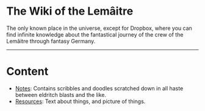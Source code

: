 <!-- TITLE: The Wiki of the Lemâitre -->
<!-- SUBTITLE: Tidbits, nibbles, and ounces of very important information about the people of the Lemâitre -->

# The Wiki of the Lemâitre
The only known place in the universe, except for Dropbox, where you can find infinite knowledge about the fantastical journey of the crew of the Lemâitre through fantasy Germany.


-----

# Content
* [Notes](/notes): Contains scribbles and doodles scratched down in all haste between eldritch blasts and the like.
* [Resources](/resources): Text about things, and picture of things.